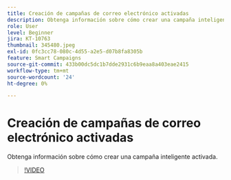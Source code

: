 ```yaml
---
title: Creación de campañas de correo electrónico activadas
description: Obtenga información sobre cómo crear una campaña inteligente activada.
role: User
level: Beginner
jira: KT-10763
thumbnail: 345480.jpeg
exl-id: 0fc3cc78-080c-4d55-a2e5-d07b8fa8305b
feature: Smart Campaigns
source-git-commit: 433b00dc5dc1b7dde2931c6b9eaa8a403eae2415
workflow-type: tm+mt
source-wordcount: '24'
ht-degree: 0%

---
```


# Creación de campañas de correo electrónico activadas

Obtenga información sobre cómo crear una campaña inteligente activada.

>[!VIDEO](https://video.tv.adobe.com/v/345480/?quality=12&learn=on)

